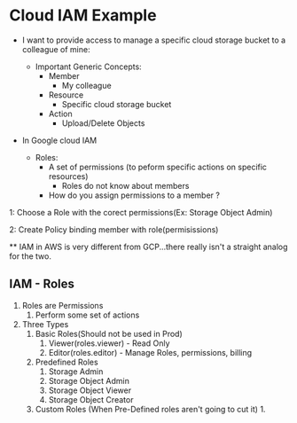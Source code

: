 # Cloud IAM Example

*   I want to provide access to manage a specific cloud storage bucket to a colleague of mine:
    *   Important Generic Concepts:
        *   Member
            *   My colleague
        *   Resource
            *   Specific cloud storage bucket
        *   Action
            *   Upload/Delete Objects

*  In Google cloud IAM
    *   Roles:
        *   A set of permissions (to peform specific actions on specific resources)
            *   Roles do not know about members 
        *   How do you assign permissions to a member ?


 1: Choose a Role with the corect permissions(Ex: Storage Object Admin)

 2: Create Policy binding member with role(permisissions)

 ** IAM in AWS is very different from GCP...there really
    isn't a straight analog for the two.

## IAM - Roles
1. Roles are Permissions
   1. Perform some set of actions
2. Three Types
   1. Basic Roles(Should not be used in Prod)
      1. Viewer(roles.viewer) - Read Only
      2. Editor(roles.editor) - Manage Roles, permissions, billing
    2. Predefined Roles 
       1. Storage Admin
       2. Storage Object Admin
       3. Storage Object Viewer
       4. Storage Object Creator
    3. Custom Roles (When Pre-Defined roles aren't going to cut it)
       1. 



